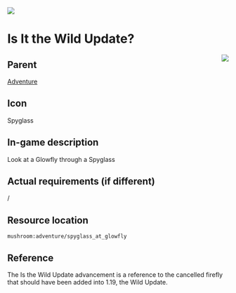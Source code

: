 <img align="center" src="https://media.discordapp.net/attachments/995778727399149629/1007367915655409765/title2.png?width=1440&height=433">

# Is It the Wild Update?
<img align="right" src="https://media.discordapp.net/attachments/864603904728629299/1010326203439259748/Untitled.png">

## Parent
[Adventure](https://minecraft.fandom.com/wiki/Advancement#Adventure)

## Icon
Spyglass

## In-game description
Look at a Glowfly through a Spyglass

## Actual requirements (if different)
/

## Resource location
`mushroom:adventure/spyglass_at_glowfly`

## Reference
The Is the Wild Update advancement is a reference to the cancelled firefly that should have been added into 1.19, the Wild Update.